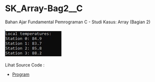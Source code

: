 # SK_Array-Bag2__C
Bahan Ajar Fundamental Pemrograman C - Studi Kasus: Array (Bagian 2)<br><br>
<img src="https://github.com/RizkyKhapidsyah/SK_Array-Bag2__C/blob/master/SK_Array-Bag2__C/Result/001.PNG"><br><br>
Lihat Source Code : <br>
- <a href="https://github.com/RizkyKhapidsyah/SK_Array-Bag2__C/blob/master/SK_Array-Bag2__C/Source.c">Program</a>
